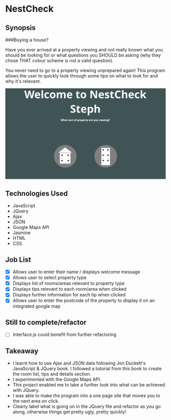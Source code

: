 NestCheck
=======================

## Synopsis

###Buying a house?

Have you ever arrived at a property viewing and not really known what you should be looking for or what questions you SHOULD be asking (why they chose THAT colour scheme is not a valid question).

You never need to go to a property viewing unprepared again! This program allows the user to quickly look through some tips on what to look for and why it's relevant.

![Example](https://github.com/stepholdcorn/NestCheck/blob/master/img/example.png)

## Technologies Used

- JavaScript
- JQuery
- Ajax
- JSON
- Google Maps API
- Jasmine
- HTML
- CSS

## Job List

- [x] Allows user to enter their name / displays welcome message
- [x] Allows user to select property type
- [x] Displays list of rooms/areas relevant to property type
- [x] Displays tips relevant to each room/area when clicked
- [x] Displays further information for each tip when clicked
- [x] Allows user to enter the postcode of the property to display it on an integrated google map

## Still to complete/refactor

- [ ] Interface.js could benefit from further refactoring

## Takeaway

- I learnt how to use Ajax and JSON data following Jon Duckett's JavaScript & JQuery book. I followed a tutorial from this book to create the room list, tips and details section.
- I experimented with the Google Maps API.
- This project enabled me to take a further look into what can be achieved with JQuery.
- I was able to make the program into a one page site that moves you to the next area on click.
- Clearly label what is going on in the JQuery file and refactor as you go along, otherwise things get pretty ugly, pretty quickly!
